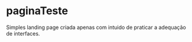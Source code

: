 # paginaTeste
Simples landing page criada apenas com intuido de praticar a adequação de interfaces.
